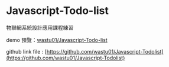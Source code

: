 # Javascript-Todo-list

物聯網系統設計應用課程練習

demo 預覽：[wastu01/Javascript-Todo-list](https://wastu01.github.io/Javascript-Todolist/)

github link file : [https://github.com/wastu01/Javascript-Todolist](https://github.com/wastu01/Javascript-Todolist)
